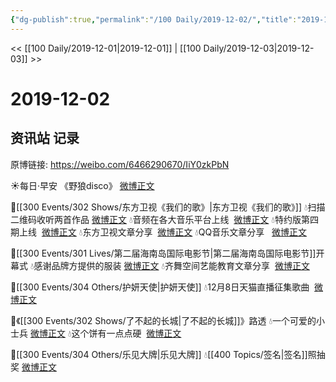 ```yaml
---
{"dg-publish":true,"permalink":"/100 Daily/2019-12-02/","title":"2019-12-02","created":"2023-03-30T21:33:00.023+08:00","updated":"2023-03-30T21:34:02.272+08:00"}
---
```



<< [[100 Daily/2019-12-01\|2019-12-01]] | [[100 Daily/2019-12-03\|2019-12-03]] >>

# 2019-12-02

## 资讯站 记录

原博链接: https://weibo.com/6466290670/IiY0zkPbN

☀每日·早安 《野狼disco》 [微博正文](https://m.weibo.cn/6466290670/4444963285110963)

🌠[[300 Events/302 Shows/东方卫视《我们的歌》\|东方卫视《我们的歌》]]
💧扫描二维码收听两首作品 [微博正文](https://m.weibo.cn/6466290670/4444994498577420)
💧音频在各大音乐平台上线  [微博正文](https://m.weibo.cn/6466290670/4445006624636484)
💧特约版第四期上线  [微博正文](https://m.weibo.cn/6466290670/4445183057438987)
💧东方卫视文章分享  [微博正文](https://m.weibo.cn/6466290670/4445171963771830)
💧QQ音乐文章分享   [微博正文](https://m.weibo.cn/6466290670/4445172752276264)

🌠[[300 Events/301 Lives/第二届海南岛国际电影节\|第二届海南岛国际电影节]]开幕式
💧感谢品牌方提供的服装 [微博正文](https://m.weibo.cn/6466290670/4445001704192291)
💧齐舞空间艺能教育文章分享  [微博正文](https://m.weibo.cn/6466290670/4445021463714367)

🌠[[300 Events/304 Others/护妍天使\|护妍天使]]
💧12月8日天猫直播征集歌曲  [微博正文](https://m.weibo.cn/6466290670/4445120122086737)

🌠《[[300 Events/302 Shows/了不起的长城\|了不起的长城]]》路透
💧一个可爱的小士兵 [微博正文](https://m.weibo.cn/6466290670/4445137515806022)
💧这个饼有一点点硬  [微博正文](https://m.weibo.cn/6466290670/4445175201426146)

🌠[[300 Events/304 Others/乐见大牌\|乐见大牌]]
💧[[400 Topics/签名\|签名]]照抽奖 [微博正文](https://m.weibo.cn/6466290670/4445211293434662)
